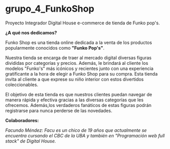 # grupo_4_FunkoShop
Proyecto Integrador Digital House e-commerce de tienda de Funko pop's.

**¿A qué nos dedicamos?**

Funko Shop es una tienda online dedicada a la venta de los productos popularmente conocidos como **"Funko Pop's"**.

Nuestra tienda se encarga de traer al mercado digital diversas figuras divididas por categorías y precios. Además, le brindará al cliente los modelos "Funko's" más icónicos y recientes junto con una experiencia gratificante a la hora de elegir a Funko Shop para su compra. Esta tienda invita al cliente a que exprese su niño interior con estos divertidos coleccionables.

El objetivo de esta tienda es que nuestros clientes puedan navegar de manera rápida y efectiva gracias a las diversas categorías que les ofrecemos. Además,los verdaderos fanáticos de estas figuras podrán registrarse para nunca perderse de las novedades.

**Colaboradores:**

*Facundo Méndez: Facu es un chico de 19 años que actualmente se encuentra cursando el CBC de la UBA y también en "Programación web full stack" de Digital House.*
